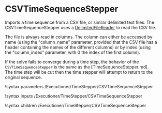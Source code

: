 # CSVTimeSequenceStepper

Imports a time sequence from a CSV file, or similar delimited text files.
The CSVTimeSequenceStepper uses a [DelimitedFileReader](MooseUtils.md#delimitedfilereader)
to read the CSV file.

The file is always read in columns. The column can either be accessed by name
(using the "column_name" parameter, provided that the CSV file has a header
containing the names of the different columns) or by index (using the
"column_index" parameter, with 0 the index of the first column).

If the solve fails to converge during a time step, the behavior of the
`CSVTimeSequenceStepper` is the same as the [TimeSequenceStepper.md]. The
time step will be cut then the time stepper will attempt to return to the original sequence.

!syntax parameters /Executioner/TimeStepper/CSVTimeSequenceStepper

!syntax inputs /Executioner/TimeStepper/CSVTimeSequenceStepper

!syntax children /Executioner/TimeStepper/CSVTimeSequenceStepper
